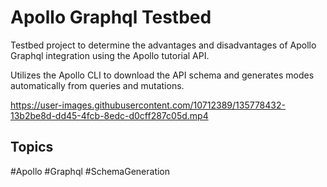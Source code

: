 # Apollo Graphql Testbed
Testbed project to determine the advantages and disadvantages of Apollo Graphql integration using the Apollo tutorial API. 

Utilizes the Apollo CLI to download the API schema and generates modes automatically from queries and mutations. 

https://user-images.githubusercontent.com/10712389/135778432-13b2be8d-dd45-4fcb-8edc-d0cff287c05d.mp4

## Topics
#Apollo #Graphql #SchemaGeneration
